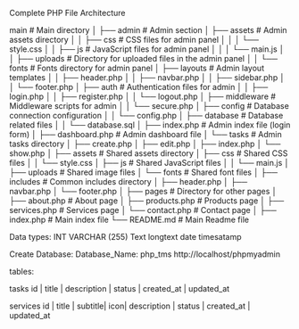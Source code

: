 Complete PHP File Architecture

main                     # Main directory
│
├── admin                # Admin section
│   ├── assets           # Admin assets directory
│   │   ├── css          # CSS files for admin panel
│   │   │   └── style.css
│   │   ├── js           # JavaScript files for admin panel
│   │   │   └── main.js
│   │   ├── uploads      # Directory for uploaded files in the admin panel
│   │   └── fonts        # Fonts directory for admin panel
│   ├── layouts          # Admin layout templates
│   │   ├── header.php
│   │   ├── navbar.php
│   │   ├── sidebar.php
│   │   └── footer.php
│   ├── auth             # Authentication files for admin
│   │   ├── login.php
│   │   ├── register.php
│   │   └── logout.php
│   ├── middleware       # Middleware scripts for admin
│   │   └── secure.php
│   ├── config           # Database connection configuration
│   │   └── config.php
│   ├── database         # Database related files
│   │   └── database.sql
│   ├── index.php        # Admin index file (login form)
│   ├── dashboard.php    # Admin dashboard file
│   └── tasks            # Admin tasks directory
│       ├── create.php
│       ├── edit.php
│       ├── index.php
│       └── show.php
│
├── assets               # Shared assets directory
│   ├── css              # Shared CSS files
│   │   └── style.css
│   ├── js               # Shared JavaScript files
│   │   └── main.js
│   ├── uploads          # Shared image files
│   └── fonts            # Shared font files
│
├── includes             # Common includes directory
│   ├── header.php
│   ├── navbar.php
│   └── footer.php
│
├── pages                # Directory for other pages
│   ├── about.php        # About page
│   ├── products.php     # Products page
│   ├── services.php     # Services page
│   └── contact.php      # Contact page
│
├── index.php            # Main index file
└── README.md            # Main Readme file



Data types:
INT
VARCHAR (255)
Text
longtext
date
timesatamp

Create Database:
Database_Name: php_tms
http://localhost/phpmyadmin

tables:

tasks
id | title | description | status | created_at | updated_at

services
id | title | subtitle| icon| description | status | created_at | updated_at

